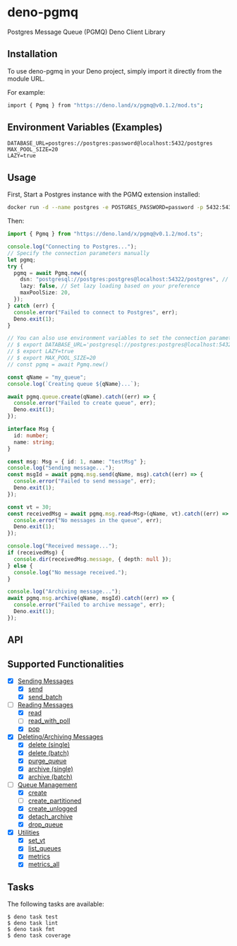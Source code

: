 # deno-pgmq

Postgres Message Queue (PGMQ) Deno Client Library

## Installation

To use deno-pgmq in your Deno project, simply import it directly from the module
URL.

For example:

```bash
import { Pgmq } from "https://deno.land/x/pgmq@v0.1.2/mod.ts";
```

## Environment Variables (Examples)

```
DATABASE_URL=postgres://postgres:password@localhost:5432/postgres
MAX_POOL_SIZE=20
LAZY=true
```

## Usage

First, Start a Postgres instance with the PGMQ extension installed:

```bash
docker run -d --name postgres -e POSTGRES_PASSWORD=password -p 5432:5432 quay.io/tembo/pgmq-pg:latest
```

Then:

```ts
import { Pgmq } from "https://deno.land/x/pgmq@v0.1.2/mod.ts";

console.log("Connecting to Postgres...");
// Specify the connection parameters manually
let pgmq;
try {
  pgmq = await Pgmq.new({
    dsn: "postgresql://postgres:postgres@localhost:54322/postgres", // Supabase local
    lazy: false, // Set lazy loading based on your preference
    maxPoolSize: 20,
  });
} catch (err) {
  console.error("Failed to connect to Postgres", err);
  Deno.exit(1);
}

// You can also use environment variables to set the connection parameters
// $ export DATABASE_URL='postgresql://postgres:postgres@localhost:54322/postgres'
// $ export LAZY=true
// $ export MAX_POOL_SIZE=20
// const pgmq = await Pgmq.new()

const qName = "my_queue";
console.log(`Creating queue ${qName}...`);

await pgmq.queue.create(qName).catch((err) => {
  console.error("Failed to create queue", err);
  Deno.exit(1);
});

interface Msg {
  id: number;
  name: string;
}

const msg: Msg = { id: 1, name: "testMsg" };
console.log("Sending message...");
const msgId = await pgmq.msg.send(qName, msg).catch((err) => {
  console.error("Failed to send message", err);
  Deno.exit(1);
});

const vt = 30;
const receivedMsg = await pgmq.msg.read<Msg>(qName, vt).catch((err) => {
  console.error("No messages in the queue", err);
  Deno.exit(1);
});

console.log("Received message...");
if (receivedMsg) {
  console.dir(receivedMsg.message, { depth: null });
} else {
  console.log("No message received.");
}

console.log("Archiving message...");
await pgmq.msg.archive(qName, msgId).catch((err) => {
  console.error("Failed to archive message", err);
  Deno.exit(1);
});
```

## API

## Supported Functionalities

- [x] [Sending Messages](https://tembo-io.github.io/pgmq/api/sql/functions/#sending-messages)
  - [x] [send](https://tembo-io.github.io/pgmq/api/sql/functions/#send)
  - [x] [send_batch](https://tembo-io.github.io/pgmq/api/sql/functions/#send_batch)
- [ ] [Reading Messages](https://tembo-io.github.io/pgmq/api/sql/functions/#reading-messages)
  - [x] [read](https://tembo-io.github.io/pgmq/api/sql/functions/#read)
  - [ ] [read_with_poll](https://tembo-io.github.io/pgmq/api/sql/functions/#read_with_poll)
  - [x] [pop](https://tembo-io.github.io/pgmq/api/sql/functions/#pop)
- [x] [Deleting/Archiving Messages](https://tembo-io.github.io/pgmq/api/sql/functions/#deletingarchiving-messages)
  - [x] [delete (single)](https://tembo-io.github.io/pgmq/api/sql/functions/#delete-single)
  - [x] [delete (batch)](https://tembo-io.github.io/pgmq/api/sql/functions/#delete-batch)
  - [x] [purge_queue](https://tembo-io.github.io/pgmq/api/sql/functions/#purge_queue)
  - [x] [archive (single)](https://tembo-io.github.io/pgmq/api/sql/functions/#archive-single)
  - [x] [archive (batch)](https://tembo-io.github.io/pgmq/api/sql/functions/#archive-batch)
- [ ] [Queue Management](https://tembo-io.github.io/pgmq/api/sql/functions/#queue-management)
  - [x] [create](https://tembo-io.github.io/pgmq/api/sql/functions/#create)
  - [ ] [create_partitioned](https://tembo-io.github.io/pgmq/api/sql/functions/#create_partitioned)
  - [x] [create_unlogged](https://tembo-io.github.io/pgmq/api/sql/functions/#create_unlogged)
  - [x] [detach_archive](https://tembo-io.github.io/pgmq/api/sql/functions/#detach_archive)
  - [x] [drop_queue](https://tembo-io.github.io/pgmq/api/sql/functions/#drop_queue)
- [x] [Utilities](https://tembo-io.github.io/pgmq/api/sql/functions/#utilities)
  - [x] [set_vt](https://tembo-io.github.io/pgmq/api/sql/functions/#set_vt)
  - [x] [list_queues](https://tembo-io.github.io/pgmq/api/sql/functions/#list_queues)
  - [x] [metrics](https://tembo-io.github.io/pgmq/api/sql/functions/#metrics)
  - [x] [metrics_all](https://tembo-io.github.io/pgmq/api/sql/functions/#metrics_all)

## Tasks

The following tasks are available:

```
$ deno task test
$ deno task lint
$ deno task fmt
$ deno task coverage
```

